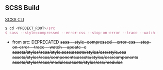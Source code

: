 ## SCSS Build
[SCSS CLI](https://sass-lang.com/documentation/cli/dart-sass#many-to-many-mode)

```javascript
$ cd <PROJECT_ROOT>/src
$ sass --style=compressed --error-css --stop-on-error --trace --watch --update -c assets/styles/scss:assets/styles/css
```
- from src:
DEPRECATED
~~sass --style=compressed --error-css --stop-on-error --trace --watch --update -c assets/styles/scss/style.scss:assets/styles/css/style.css assets/styles/scss/components:assets/styles/css/components assets/styles/scss/modules:assets/styles/css/modules~~